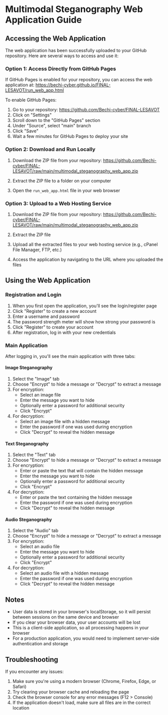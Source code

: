 # Multimodal Steganography Web Application Guide

## Accessing the Web Application

The web application has been successfully uploaded to your GitHub repository. Here are several ways to access and use it:

### Option 1: Access Directly from GitHub Pages

If GitHub Pages is enabled for your repository, you can access the web application at:
https://bechi-cyber.github.io/FINAL-LESAVOT/run_web_app.html

To enable GitHub Pages:
1. Go to your repository: https://github.com/Bechi-cyber/FINAL-LESAVOT
2. Click on "Settings"
3. Scroll down to the "GitHub Pages" section
4. Under "Source", select "main" branch
5. Click "Save"
6. Wait a few minutes for GitHub Pages to deploy your site

### Option 2: Download and Run Locally

1. Download the ZIP file from your repository:
   https://github.com/Bechi-cyber/FINAL-LESAVOT/raw/main/multimodal_steganography_web_app.zip

2. Extract the ZIP file to a folder on your computer

3. Open the `run_web_app.html` file in your web browser

### Option 3: Upload to a Web Hosting Service

1. Download the ZIP file from your repository:
   https://github.com/Bechi-cyber/FINAL-LESAVOT/raw/main/multimodal_steganography_web_app.zip

2. Extract the ZIP file

3. Upload all the extracted files to your web hosting service
   (e.g., cPanel File Manager, FTP, etc.)

4. Access the application by navigating to the URL where you uploaded the files

## Using the Web Application

### Registration and Login

1. When you first open the application, you'll see the login/register page
2. Click "Register" to create a new account
3. Enter a username and password
4. The password strength meter will show how strong your password is
5. Click "Register" to create your account
6. After registration, log in with your new credentials

### Main Application

After logging in, you'll see the main application with three tabs:

#### Image Steganography

1. Select the "Image" tab
2. Choose "Encrypt" to hide a message or "Decrypt" to extract a message
3. For encryption:
   - Select an image file
   - Enter the message you want to hide
   - Optionally enter a password for additional security
   - Click "Encrypt"
4. For decryption:
   - Select an image file with a hidden message
   - Enter the password if one was used during encryption
   - Click "Decrypt" to reveal the hidden message

#### Text Steganography

1. Select the "Text" tab
2. Choose "Encrypt" to hide a message or "Decrypt" to extract a message
3. For encryption:
   - Enter or paste the text that will contain the hidden message
   - Enter the message you want to hide
   - Optionally enter a password for additional security
   - Click "Encrypt"
4. For decryption:
   - Enter or paste the text containing the hidden message
   - Enter the password if one was used during encryption
   - Click "Decrypt" to reveal the hidden message

#### Audio Steganography

1. Select the "Audio" tab
2. Choose "Encrypt" to hide a message or "Decrypt" to extract a message
3. For encryption:
   - Select an audio file
   - Enter the message you want to hide
   - Optionally enter a password for additional security
   - Click "Encrypt"
4. For decryption:
   - Select an audio file with a hidden message
   - Enter the password if one was used during encryption
   - Click "Decrypt" to reveal the hidden message

## Notes

- User data is stored in your browser's localStorage, so it will persist between sessions on the same device and browser
- If you clear your browser data, your user accounts will be lost
- This is a client-side application, so all processing happens in your browser
- For a production application, you would need to implement server-side authentication and storage

## Troubleshooting

If you encounter any issues:

1. Make sure you're using a modern browser (Chrome, Firefox, Edge, or Safari)
2. Try clearing your browser cache and reloading the page
3. Check the browser console for any error messages (F12 > Console)
4. If the application doesn't load, make sure all files are in the correct location
